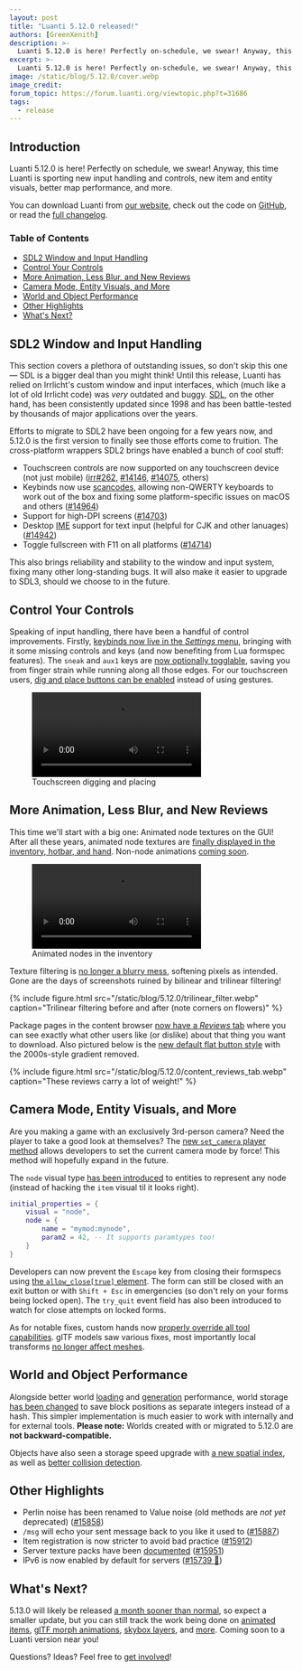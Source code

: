 ```yaml
---
layout: post
title: "Luanti 5.12.0 released!"
authors: [GreenXenith]
description: >-
  Luanti 5.12.0 is here! Perfectly on-schedule, we swear! Anyway, this time Luanti is sporting new input handling and controls, new item and entity visuals, better map performance, and more.
excerpt: >-
  Luanti 5.12.0 is here! Perfectly on-schedule, we swear! Anyway, this time Luanti is sporting new input handling and controls, new item and entity visuals, better map performance, and more.
image: /static/blog/5.12.0/cover.webp
image_credit: 
forum_topic: https://forum.luanti.org/viewtopic.php?t=31686
tags:
  - release
---
```


<h2 class="sr-only">Introduction</h2>

Luanti 5.12.0 is here! Perfectly on schedule, we swear! Anyway, this time Luanti is sporting new input handling and controls, new item and entity visuals, better map performance, and more.

You can download Luanti from [our website](https://www.luanti.org/downloads/), check out the code on [GitHub](https://github.com/luanti-org/luanti/), or read the [full changelog](https://docs.luanti.org/changelog/#5110--5120).

### Table of Contents

- [SDL2 Window and Input Handling](#sdl2-window-and-input-handling)
- [Control Your Controls](#control-your-controls)
- [More Animation, Less Blur, and New Reviews](#more-animation-less-blur-and-new-reviews)
- [Camera Mode, Entity Visuals, and More](#camera-mode-entity-visuals-and-more)
- [World and Object Performance](#world-and-object-performance)
- [Other Highlights](#other-highlights)
- [What's Next?](#whats-next)

## SDL2 Window and Input Handling

This section covers a plethora of outstanding issues, so don't skip this one— SDL is a bigger deal than you might think! Until this release, Luanti has relied on Irrlicht's custom window and input interfaces, which (much like a lot of old Irrlicht code) was _very_ outdated and buggy. [SDL](https://en.wikipedia.org/wiki/Simple_DirectMedia_Layer), on the other hand, has been consistently updated since 1998 and has been battle-tested by thousands of major applications over the years.

Efforts to migrate to SDL2 have been ongoing for a few years now, and 5.12.0 is the first version to finally see those efforts come to fruition. The cross-platform wrappers SDL2 brings have enabled a bunch of cool stuff:
* Touchscreen controls are now supported on any touchscreen device (not just mobile) ([irr#262](https://github.com/minetest/irrlicht/pull/262), [#14146](https://github.com/luanti-org/luanti/pull/14146), [#14075](https://github.com/luanti-org/luanti/pull/14075), others)
* Keybinds now use [scancodes](https://en.wikipedia.org/wiki/Scancode), allowing non-QWERTY keyboards to work out of the box and fixing some platform-specific issues on macOS and others ([#14964](https://github.com/luanti-org/luanti/pull/14964))
* Support for high-DPI screens ([#14703](https://github.com/luanti-org/luanti/pull/14703))
* Desktop [IME](https://en.wikipedia.org/wiki/Input_method) support for text input (helpful for CJK and other lanuages) ([#14942](https://github.com/luanti-org/luanti/pull/14942))
* Toggle fullscreen with F11 on all platforms ([#14714](https://github.com/luanti-org/luanti/pull/14714))

This also brings reliability and stability to the window and input system, fixing many other long-standing bugs. It will also make it easier to upgrade to SDL3, should we choose to in the future.

## Control Your Controls

Speaking of input handling, there have been a handful of control improvements. Firstly, [keybinds now live in the _Settings_ menu](https://github.com/luanti-org/luanti/pull/15791), bringing with it some missing controls and keys (and now benefiting from Lua formspec features). The `sneak` and `aux1` keys are [now optionally togglable](https://github.com/luanti-org/luanti/pull/15785), saving you from finger strain while running along all those edges. For our touchscreen users, [dig and place buttons can be enabled](https://github.com/luanti-org/luanti/pull/15845) instead of using gestures.

<figure class="figure image">
    <video autoplay controls loop>
        <source src="/static/blog/5.12.0/touchscreen_dig_place.webm" type="video/webm" />
    </video>
    <figcaption>Touchscreen digging and placing</figcaption>
</figure>

## More Animation, Less Blur, and New Reviews

This time we'll start with a big one: Animated node textures on the GUI! After all these years, animated node textures are [finally displayed in the inventory, hotbar, and hand](https://github.com/luanti-org/luanti/pull/15930). Non-node animations [coming soon](https://github.com/luanti-org/luanti/pull/15979).

<figure class="figure image">
    <video autoplay controls loop>
        <source src="/static/blog/5.12.0/animated_inventory_nodes.webm" type="video/webm" />
    </video>
    <figcaption>Animated nodes in the inventory</figcaption>
</figure>

Texture filtering is [no longer a blurry mess](https://github.com/luanti-org/luanti/pull/16034), softening pixels as intended. Gone are the days of screenshots ruined by bilinear and trilinear filtering!

{% include figure.html src="/static/blog/5.12.0/trilinear_filter.webp" caption="Trilinear filtering before and after (note corners on flowers)" %}

Package pages in the content browser [now have a _Reviews_ tab](https://github.com/luanti-org/luanti/pull/15254) where you can see exactly what other users like (or dislike) about that thing you want to download. Also pictured below is the [new default flat button style](https://github.com/luanti-org/luanti/pull/16015) with the 2000s-style gradient removed.

{% include figure.html src="/static/blog/5.12.0/content_reviews_tab.webp" caption="These reviews carry a lot of weight!" %}

## Camera Mode, Entity Visuals, and More

Are you making a game with an exclusively 3rd-person camera? Need the player to take a good look at themselves? The [new `set_camera` player method](https://github.com/luanti-org/luanti/pull/15796) allows developers to set the current camera mode by force! This method will hopefully expand in the future.

The `node` visual type [has been introduced](https://github.com/luanti-org/luanti/pull/15683) to entities to represent any node (instead of hacking the `item` visual til it looks right).

```lua
initial_properties = {
    visual = "node",
    node = {
        name = "mymod:mynode",
        param2 = 42, -- It supports paramtypes too!
    }
}
```

Developers can now prevent the `Escape` key from closing their formspecs using [the `allow_close[true]` element](https://github.com/luanti-org/luanti/pull/15971). The form can still be closed with an exit button or with `Shift + Esc` in emergencies (so don't rely on your forms being locked open). The `try_quit` event field has also been introduced to watch for close attempts on locked forms.

As for notable fixes, custom hands now [properly override all tool capabilities](https://github.com/luanti-org/luanti/pull/15743). glTF models saw various fixes, most importantly local transforms [no longer affect meshes](https://github.com/luanti-org/luanti/pull/16086).

## World and Object Performance

Alongside better world [loading](https://github.com/luanti-org/luanti/pull/16000) and [generation](https://github.com/luanti-org/luanti/pull/15856) performance, world storage [has been changed](https://github.com/luanti-org/luanti/pull/15768) to save block positions as separate integers instead of a hash. This simpler implementation is much easier to work with internally and for external tools. **Please note:** Worlds created with or migrated to 5.12.0 are **not backward-compatible.**

Objects have also seen a storage speed upgrade with [a new spatial index](https://github.com/luanti-org/luanti/pull/14631), as well as [better collision detection](https://github.com/luanti-org/luanti/pull/15408).

## Other Highlights

* Perlin noise has been renamed to Value noise (old methods are _not yet_ deprecated) ([#15858](https://github.com/luanti-org/luanti/pull/15858))
* `/msg` will echo your sent message back to you like it used to ([#15887](https://github.com/luanti-org/luanti/pull/15887)) 
* Item registration is now stricter to avoid bad practice ([#15912](https://github.com/luanti-org/luanti/pull/15912))
* Server texture packs have been [documented](https://github.com/luanti-org/luanti/blob/5.12.0/doc/texture_packs.md#the-server-texture-pack) ([#15951](https://github.com/luanti-org/luanti/pull/15951))
* IPv6 is now enabled by default for servers ([#15739 🚂](https://github.com/luanti-org/luanti/pull/15739))

## What's Next?

5.13.0 will likely be released [a month sooner than normal](https://github.com/luanti-org/docs.luanti.org/pull/228), so expect a smaller update, but you can still track the work being done on [animated items](https://github.com/luanti-org/luanti/pull/15979), [glTF morph animations](https://github.com/luanti-org/luanti/pull/16096), [skybox layers](https://github.com/luanti-org/luanti/pull/16075), and [more](https://github.com/luanti-org/luanti/milestone/29). Coming soon to a Luanti version near you! 

Questions? Ideas? Feel free to [get involved](https://www.luanti.org/get-involved/)!
